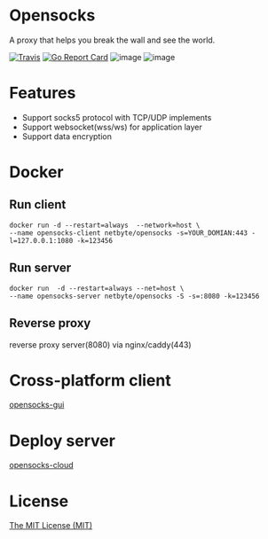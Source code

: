 # Opensocks

A proxy that helps you break the wall and see the world.

[![Travis](https://travis-ci.com/net-byte/opensocks.svg?branch=main)](https://github.com/net-byte/opensocks)
[![Go Report Card](https://goreportcard.com/badge/github.com/net-byte/opensocks)](https://goreportcard.com/report/github.com/net-byte/opensocks)
![image](https://img.shields.io/badge/License-MIT-orange)
![image](https://img.shields.io/badge/License-Anti--996-red)

# Features

* Support socks5 protocol with TCP/UDP implements
* Support websocket(wss/ws) for application layer
* Support data encryption

# Docker

## Run client
```
docker run -d --restart=always  --network=host \
--name opensocks-client netbyte/opensocks -s=YOUR_DOMIAN:443 -l=127.0.0.1:1080 -k=123456
```

## Run server
```
docker run  -d --restart=always --net=host \
--name opensocks-server netbyte/opensocks -S -s=:8080 -k=123456
```

## Reverse proxy
reverse proxy server(8080) via nginx/caddy(443)

# Cross-platform client
[opensocks-gui](https://github.com/net-byte/opensocks-gui)

# Deploy server
[opensocks-cloud](https://github.com/net-byte/opensocks-cloud)

# License
[The MIT License (MIT)](https://raw.githubusercontent.com/net-byte/opensocks/main/LICENSE)


